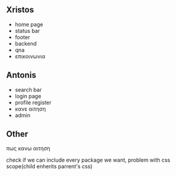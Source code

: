 ## Xristos
* home page
* status bar
* footer
* backend
* qna
* επικοινωνια

## Antonis
* search bar
* login page
* profile register
* κανε αιτηση
* admin 



## Other
πως κανω αιτηση

check if we can include every package we want, problem with css scope(child enherits parrent's css)

